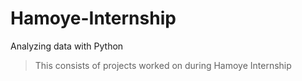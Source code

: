 # Hamoye-Internship
Analyzing data with Python
> This consists of projects worked on during Hamoye Internship
